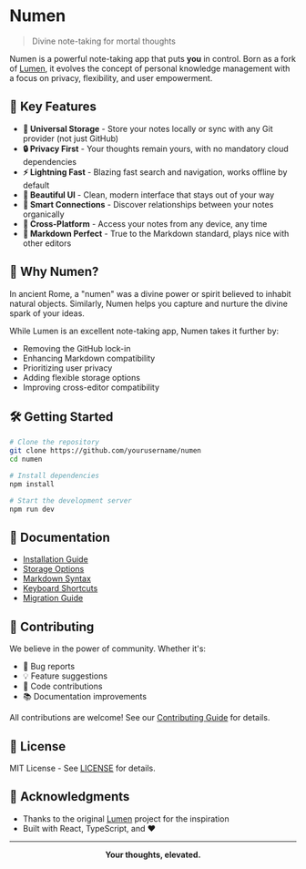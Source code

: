# Numen

> Divine note-taking for mortal thoughts

Numen is a powerful note-taking app that puts **you** in control. Born as a fork of [Lumen](https://github.com/lumen-notes/lumen), it evolves the concept of personal knowledge management with a focus on privacy, flexibility, and user empowerment.

## 🌟 Key Features

- **📝 Universal Storage** - Store your notes locally or sync with any Git provider (not just GitHub)
- **🔒 Privacy First** - Your thoughts remain yours, with no mandatory cloud dependencies
- **⚡ Lightning Fast** - Blazing fast search and navigation, works offline by default
- **🎨 Beautiful UI** - Clean, modern interface that stays out of your way
- **🔗 Smart Connections** - Discover relationships between your notes organically
- **📱 Cross-Platform** - Access your notes from any device, any time
- **🎯 Markdown Perfect** - True to the Markdown standard, plays nice with other editors

## 🚀 Why Numen?

In ancient Rome, a "numen" was a divine power or spirit believed to inhabit natural objects. Similarly, Numen helps you capture and nurture the divine spark of your ideas.

While Lumen is an excellent note-taking app, Numen takes it further by:
- Removing the GitHub lock-in
- Enhancing Markdown compatibility
- Prioritizing user privacy
- Adding flexible storage options
- Improving cross-editor compatibility

## 🛠️ Getting Started

```bash
# Clone the repository
git clone https://github.com/yourusername/numen
cd numen

# Install dependencies
npm install

# Start the development server
npm run dev
```

## 📖 Documentation

- [Installation Guide](docs/installation.md)
- [Storage Options](docs/storage.md)
- [Markdown Syntax](docs/markdown-syntax.md)
- [Keyboard Shortcuts](docs/keyboard-shortcuts.md)
- [Migration Guide](docs/migration.md)

## 🤝 Contributing

We believe in the power of community. Whether it's:
- 🐛 Bug reports
- 💡 Feature suggestions
- 🔧 Code contributions
- 📚 Documentation improvements

All contributions are welcome! See our [Contributing Guide](CONTRIBUTING.md) for details.

## 📜 License

MIT License - See [LICENSE](LICENSE) for details.

## 🙏 Acknowledgments

- Thanks to the original [Lumen](https://github.com/lumen-notes/lumen) project for the inspiration
- Built with React, TypeScript, and ❤️

---

<p align="center">
  <strong>Your thoughts, elevated.</strong>
</p>
